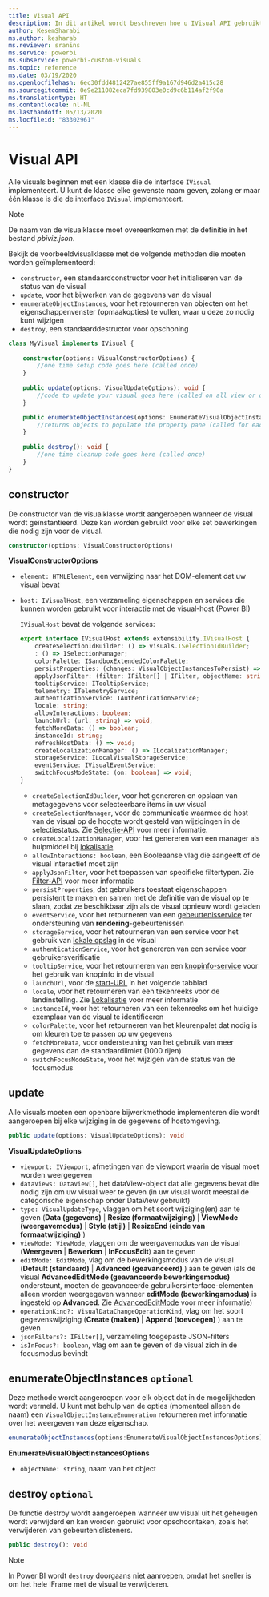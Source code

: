 ```yaml
---
title: Visual API
description: In dit artikel wordt beschreven hoe u IVisual API gebruikt voor Power BI-visuals
author: KesemSharabi
ms.author: kesharab
ms.reviewer: sranins
ms.service: powerbi
ms.subservice: powerbi-custom-visuals
ms.topic: reference
ms.date: 03/19/2020
ms.openlocfilehash: 6ec30fdd4812427ae855ff9a167d946d2a415c28
ms.sourcegitcommit: 0e9e211082eca7fd939803e0cd9c6b114af2f90a
ms.translationtype: HT
ms.contentlocale: nl-NL
ms.lasthandoff: 05/13/2020
ms.locfileid: "83302961"
---
```

# <a name="visual-api"></a>Visual API
Alle visuals beginnen met een klasse die de interface `IVisual` implementeert. U kunt de klasse elke gewenste naam geven, zolang er maar één klasse is die de interface `IVisual` implementeert.

> [!NOTE]
> De naam van de visualklasse moet overeenkomen met de definitie in het bestand *pbiviz.json*.

Bekijk de voorbeeldvisualklasse met de volgende methoden die moeten worden geïmplementeerd:

* `constructor`, een standaardconstructor voor het initialiseren van de status van de visual
* `update`, voor het bijwerken van de gegevens van de visual
* `enumerateObjectInstances`, voor het retourneren van objecten om het eigenschappenvenster (opmaakopties) te vullen, waar u deze zo nodig kunt wijzigen
* `destroy`, een standaarddestructor voor opschoning

```typescript
class MyVisual implements IVisual {
    
    constructor(options: VisualConstructorOptions) {
        //one time setup code goes here (called once)
    }
    
    public update(options: VisualUpdateOptions): void {
        //code to update your visual goes here (called on all view or data changes)
    }

    public enumerateObjectInstances(options: EnumerateVisualObjectInstancesOptions): VisualObjectInstanceEnumeration {
        //returns objects to populate the property pane (called for each object defined in capabilities)
    }
    
    public destroy(): void {
        //one time cleanup code goes here (called once)
    }
}
```

## <a name="constructor"></a>constructor

De constructor van de visualklasse wordt aangeroepen wanneer de visual wordt geïnstantieerd. Deze kan worden gebruikt voor elke set bewerkingen die nodig zijn voor de visual.

```typescript
constructor(options: VisualConstructorOptions)
```

**VisualConstructorOptions**

* `element: HTMLElement`, een verwijzing naar het DOM-element dat uw visual bevat
* `host: IVisualHost`, een verzameling eigenschappen en services die kunnen worden gebruikt voor interactie met de visual-host (Power BI)

   `IVisualHost` bevat de volgende services:

   ```typescript
   export interface IVisualHost extends extensibility.IVisualHost {
       createSelectionIdBuilder: () => visuals.ISelectionIdBuilder;
       : () => ISelectionManager;
       colorPalette: ISandboxExtendedColorPalette;
       persistProperties: (changes: VisualObjectInstancesToPersist) => void;
       applyJsonFilter: (filter: IFilter[] | IFilter, objectName: string, propertyName: string, action: FilterAction) => void;
       tooltipService: ITooltipService;
       telemetry: ITelemetryService;
       authenticationService: IAuthenticationService;
       locale: string;
       allowInteractions: boolean;
       launchUrl: (url: string) => void;
       fetchMoreData: () => boolean;
       instanceId: string;
       refreshHostData: () => void;
       createLocalizationManager: () => ILocalizationManager;
       storageService: ILocalVisualStorageService;
       eventService: IVisualEventService;
       switchFocusModeState: (on: boolean) => void;
   }
   ```
   * `createSelectionIdBuilder`, voor het genereren en opslaan van metagegevens voor selecteerbare items in uw visual
   * `createSelectionManager`, voor de communicatie waarmee de host van de visual op de hoogte wordt gesteld van wijzigingen in de selectiestatus. Zie [Selectie-API](./selection-api.md) voor meer informatie.
   * `createLocalizationManager`, voor het genereren van een manager als hulpmiddel bij [lokalisatie](./localization.md)
   * `allowInteractions: boolean`, een Booleaanse vlag die aangeeft of de visual interactief moet zijn
   * `applyJsonFilter`, voor het toepassen van specifieke filtertypen. Zie [Filter-API](./filter-api.md) voor meer informatie
   * `persistProperties`, dat gebruikers toestaat eigenschappen persistent te maken en samen met de definitie van de visual op te slaan, zodat ze beschikbaar zijn als de visual opnieuw wordt geladen
   * `eventService`, voor het retourneren van een [gebeurtenisservice](./event-service.md) ter ondersteuning van **rendering**-gebeurtenissen
   * `storageService`, voor het retourneren van een service voor het gebruik van [lokale opslag](./local-storage.md) in de visual
   * `authenticationService`, voor het genereren van een service voor gebruikersverificatie
   * `tooltipService`, voor het retourneren van een [knopinfo-service](./add-tooltips.md) voor het gebruik van knopinfo in de visual
   * `launchUrl`, voor de [start-URL](./launch-url.md) in het volgende tabblad
   * `locale`, voor het retourneren van een tekenreeks voor de landinstelling. Zie [Lokalisatie](./localization.md) voor meer informatie
   * `instanceId`, voor het retourneren van een tekenreeks om het huidige exemplaar van de visual te identificeren
   * `colorPalette`, voor het retourneren van het kleurenpalet dat nodig is om kleuren toe te passen op uw gegevens
   * `fetchMoreData`, voor ondersteuning van het gebruik van meer gegevens dan de standaardlimiet (1000 rijen)
   * `switchFocusModeState`, voor het wijzigen van de status van de focusmodus

## <a name="update"></a>update

Alle visuals moeten een openbare bijwerkmethode implementeren die wordt aangeroepen bij elke wijziging in de gegevens of hostomgeving.

```typescript
public update(options: VisualUpdateOptions): void
```

**VisualUpdateOptions**

* `viewport: IViewport`, afmetingen van de viewport waarin de visual moet worden weergegeven
* `dataViews: DataView[]`, het dataView-object dat alle gegevens bevat die nodig zijn om uw visual weer te geven (in uw visual wordt meestal de categorische eigenschap onder DataView gebruikt)
* `type: VisualUpdateType`, vlaggen om het soort wijziging(en) aan te geven (**Data (gegevens)**  | **Resize (formaatwijziging)**  | **ViewMode (weergavemodus)**  | **Style (stijl)**  | **ResizeEnd (einde van formaatwijziging)** )
* `viewMode: ViewMode`, vlaggen om de weergavemodus van de visual (**Weergeven** | **Bewerken** | **InFocusEdit**) aan te geven
* `editMode: EditMode`, vlag om de bewerkingsmodus van de visual (**Default (standaard)**  | **Advanced (geavanceerd)** ) aan te geven (als de visual **AdvancedEditMode (geavanceerde bewerkingsmodus)** ondersteunt, moeten de geavanceerde gebruikersinterface-elementen alleen worden weergegeven wanneer **editMode (bewerkingsmodus)** is ingesteld op **Advanced**. Zie [AdvancedEditMode](./advanced-edit-mode.md) voor meer informatie)
* `operationKind?: VisualDataChangeOperationKind`, vlag om het soort gegevenswijziging (**Create (maken)**  | **Append (toevoegen)** ) aan te geven
* `jsonFilters?: IFilter[]`, verzameling toegepaste JSON-filters
* `isInFocus?: boolean`, vlag om aan te geven of de visual zich in de focusmodus bevindt
    
## <a name="enumerateobjectinstances-optional"></a>enumerateObjectInstances `optional`

Deze methode wordt aangeroepen voor elk object dat in de mogelijkheden wordt vermeld. U kunt met behulp van de opties (momenteel alleen de naam) een `VisualObjectInstanceEnumeration` retourneren met informatie over het weergeven van deze eigenschap.

```typescript
enumerateObjectInstances(options:EnumerateVisualObjectInstancesOptions):VisualObjectInstanceEnumeration
```

**EnumerateVisualObjectInstancesOptions**

* `objectName: string`, naam van het object

## <a name="destroy-optional"></a>destroy `optional`

De functie destroy wordt aangeroepen wanneer uw visual uit het geheugen wordt verwijderd en kan worden gebruikt voor opschoontaken, zoals het verwijderen van gebeurtenislisteners.

``` typescript
public destroy(): void
```

> [!Note]
> In Power BI wordt `destroy` doorgaans niet aanroepen, omdat het sneller is om het hele IFrame met de visual te verwijderen.
